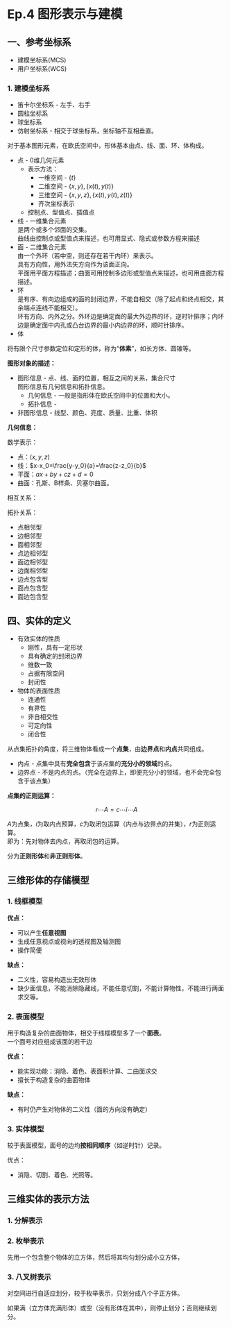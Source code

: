 # Ep.4 图形表示与建模

## 一、参考坐标系

* 建模坐标系(MCS)
* 用户坐标系(WCS)

### 1. 建模坐标系

* 笛卡尔坐标系 - 左手、右手
* 圆柱坐标系
* 球坐标系
* 仿射坐标系 - 相交于球坐标系，坐标轴不互相垂直。

对于基本图形元素，在欧氏空间中，形体基本由点、线、面、环、体构成。

* 点 - 0维几何元素  
  * 表示方法：
    * 一维空间 - $\{t\}$
    * 二维空间 - $\{x,y\}, \{x(t),y(t)\}$
    * 三维空间 - $\{x,y,z\}, \{x(t), y(t), z(t)\}$
    * 齐次坐标表示
  * 控制点、型值点、插值点
* 线 - 一维集合元素  
  是两个或多个邻面的交集。  
  曲线由控制点或型值点来描述，也可用显式、隐式或参数方程来描述
* 面 - 二维集合元素  
  由一个外环（若中空，则还存在若干内环）来表示。  
  具有方向性，用外法矢方向作为该面正向。  
  平面用平面方程描述；曲面可用控制多边形或型值点来描述，也可用曲面方程描述。
* 环  
  是有序、有向边组成的面的封闭边界，不能自相交（除了起点和终点相交，其余端点连线不能相交）。  
  环有方向、内外之分。外环边是确定面的最大外边界的环，逆时针排序；内环边是确定面中内孔或凸台边界的最小内边界的环，顺时针排序。
* 体

将有限个尺寸参数定位和定形的体，称为“**体素**”，如长方体、圆锥等。

**图形对象的描述：**

* 图形信息 - 点、线、面的位置，相互之间的关系，集合尺寸  
  图形信息有几何信息和拓扑信息。
  * 几何信息 - 一般是指形体在欧氏空间中的位置和大小。
  * 拓扑信息 - 
* 非图形信息 - 线型、颜色、亮度、质量、比重、体积

**几何信息：**

数学表示：

* 点：$(x,y,z)$
* 线：$x-x_0=\frac{y-y_0}{a}=\frac{z-z_0}{b}$
* 平面：$ax+by+cz+d=0$
* 曲面：孔斯、B样条、贝塞尔曲面。

相互关系：

拓扑关系：

* 点相邻型
* 边相邻型
* 面相邻型
* 点边相邻型
* 面边相邻型
* 边面相邻型
* 边点包含型
* 面点包含型
* 面边包含型

## 四、实体的定义

* 有效实体的性质
  * 刚性，具有一定形状
  * 具有确定的封闭边界
  * 维数一致
  * 占据有限空间
  * 封闭性
* 物体的表面性质
  * 连通性
  * 有界性
  * 非自相交性
  * 可定向性
  * 闭合性

从点集拓扑的角度，将三维物体看成一个**点集**，由**边界点**和**内点**共同组成。

* 内点 - 点集中具有**完全包含**于该点集的**充分小的领域**的点。
* 边界点 - 不是内点的点。（完全在边界上，即便充分小的领域，也不会完全包含于该点集）

**点集的正则运算：**

$$
r\cdots A = c \cdots i \cdots A
$$

$A$为点集，$i$为取内点预算，$c$为取闭包运算（内点与边界点的并集），$r$为正则运算。  
即为：先对物体去内点，再取闭包的运算。

分为**正则形体**和**非正则形体**。

## 三维形体的存储模型

### 1. 线框模型

**优点：**

* 可以产生**任意视图**
* 生成任意视点或视向的透视图及轴测图
* 操作简便

**缺点：**

* 二义性，容易构造出无效形体
* 缺少面信息，不能消除隐藏线，不能任意切割，不能计算物性，不能进行两面求交等。

### 2. 表面模型

用于构造复杂的曲面物体，相交于线框模型多了一个**面表**。  
一个面号对应组成该面的若干边

**优点：**

* 能实现功能：消隐、着色、表面积计算、二曲面求交
* 擅长于构造复杂的曲面物体

**缺点：**

* 有时仍产生对物体的二义性（面的方向没有确定）

### 3. 实体模型

较于表面模型，面号的边均**按相同顺序**（如逆时针）记录。

优点：

* 消隐、切割、着色、光照等。

## 三维实体的表示方法

### 1. 分解表示

### 2. 枚举表示

先用一个包含整个物体的立方体，然后将其均匀划分成小立方体，

### 3. 八叉树表示

对空间进行自适应划分，较于枚举表示，只划分成八个子正方体。

如果满（立方体充满形体）或空（没有形体在其中），则停止划分；否则继续划分。